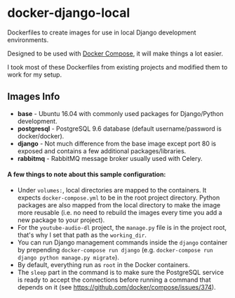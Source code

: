 docker-django-local
===================

Dockerfiles to create images for use in local Django development environments.

Designed to be used with [Docker Compose](https://docs.docker.com/compose/), it will make things a lot easier.

I took most of these Dockerfiles from existing projects and modified them to work for my setup.


## Images Info

- **base** - Ubuntu 16.04 with commonly used packages for Django/Python development.
- **postgresql** - PostgreSQL 9.6 database (default username/password is docker/docker).
- **django** - Not much difference from the base image except port 80 is exposed and contains a few additional packages/libraries.
- **rabbitmq** - RabbitMQ message broker usually used with Celery. 


#### A few things to note about this sample configuration:

- Under `volumes:`, local directories are mapped to the containers.  It expects `docker-compose.yml` to be in the root project directory.  Python packages are also mapped from the local directory to make the image more reusable (i.e. no need to rebuild the images every time you add a new package to your project).
- For the `youtube-audio-dl` project, the `manage.py` file is in the project root, that's why I set that path as the `working_dir`.
- You can run Django management commands inside the `django` container by prepending `docker-compose run django` (e.g. `docker-compose run django python manage.py migrate`).
- By default, everything run as `root` in the Docker containers.
- The `sleep` part in the command is to make sure the PostgreSQL service is ready to accept the connections before running a command that depends on it (see https://github.com/docker/compose/issues/374).

